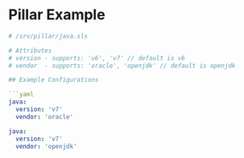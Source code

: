 # Pillar Example

```yaml
# /srv/pillar/java.sls

# Attributes
# version - supports: 'v6', 'v7' // default is v6
# vendor  - supports: 'oracle', 'openjdk' // default is openjdk

## Example Configurations

```yaml
java:
  version: 'v7'
  vendor: 'oracle'
```

```yaml
java:
  version: 'v7'
  vendor: 'openjdk'
```
